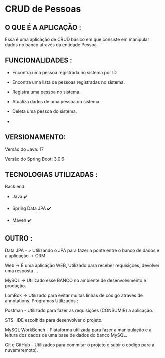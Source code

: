 # CRUD de Pessoas

## O QUE É A APLICAÇÃO :

Essa é uma aplicação de CRUD básico em que consiste em manipular dados no banco através da entidade Pessoa.

##	FUNCIONALIDADES :

- Encontra uma pessoa registrada no sistema por ID.

- Encontra uma lista de pessoas registradas no sistema.

- Registra uma pessoa no sistema.

- Atualiza dados de uma pessoa do sistema.

- Deleta uma pessoa do sistema.
- 
## VERSIONAMENTO: 

  Versão do Java: 17

  Versão do Spring Boot: 3.0.6
  
## TECNOLOGIAS UTILIZADAS :

Back end:

- Java :heavy_check_mark:

- Spring Data JPA :heavy_check_mark:

- Maven :heavy_check_mark:

  
## OUTRO :

Data JPA - > Utilizando o JPA para fazer a ponte entre o banco de dados e a aplicação -> ORM

Web -> É uma aplicação WEB, Utilizado para receber requisições, devolver uma resposta ...

MySQL -> Utilizado esse BANCO no ambiente de desenvolvimento e produção.

LomBok -> Utilizado para evitar muitas linhas de código através de annotations. Programas Utilizados :

Postman - Utilizado para fazer as requisições (CONSUMIR) a aplicação.

STS- IDE escolhida para desenvolver o projeto.

MySQL WorkBench - Plataforma utilizada para fazer a manipulação e a leitura dos dados de uma base de dados do banco MySQL.

Git e GitHub - Utilizados para commitar o projeto e subir o código para a nuvem(remoto). 
